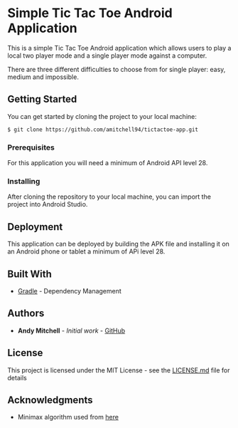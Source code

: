 # Simple Tic Tac Toe Android Application

This is a simple Tic Tac Toe Android application which allows users to play a local two player mode and a single player mode against a computer.

There are three different difficulties to choose from for single player: easy, medium and impossible.

## Getting Started

You can get started by cloning the project to your local machine:
```
$ git clone https://github.com/amitchell94/tictactoe-app.git
```

### Prerequisites

For this application you will need a minimum of Android API level 28.

### Installing

After cloning the repository to your local machine, you can import the project into Android Studio.

## Deployment

This application can be deployed by building the APK file and installing it on an Android phone or tablet a minimum of APi level 28.

## Built With

* [Gradle](https://gradle.org/) - Dependency Management


## Authors

* **Andy Mitchell** - *Initial work* - [GitHub](https://github.com/amitchell94)

## License

This project is licensed under the MIT License - see the [LICENSE.md](LICENSE.md) file for details

## Acknowledgments

* Minimax algorithm used from [here](https://medium.freecodecamp.org/how-to-make-your-tic-tac-toe-game-unbeatable-by-using-the-minimax-algorithm-9d690bad4b37)
